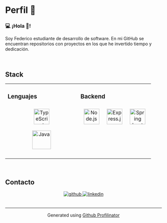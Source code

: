 


# Perfil 🚀
### 💻 ¡Hola 👋! 

Soy Federico estudiante de desarrollo de software. En mi GitHub se encuentran repositorios con proyectos en los que he invertido tiempo y dedicación. 








  

<br/>  


## Stack  
<table><tr><td valign="top" width="50%">



### Lenguajes  
<div align="center">  

  <a href="https://www.typescriptlang.org/" target="_blank"><img style="margin: 10px" src="https://profilinator.rishav.dev/skills-assets/typescript-original.svg" alt="TypeScript" height="50" /></a>  
  <a href="#" target="_blank"><img style="margin: 10px" src="https://profilinator.rishav.dev/skills-assets/java-original-wordmark.svg" alt="Java" height="60" /></a> 
  
  

</div>







</td><td valign="top" width="50%">



### Backend  
<div align="center">  
 <a href="#" target="_blank"><img style="margin: 10px" src="https://profilinator.rishav.dev/skills-assets/nodejs-original-wordmark.svg" alt="Node.js" height="50" /></a>  
 <a href="#" target="_blank"><img style="margin: 10px" src="https://profilinator.rishav.dev/skills-assets/express-original-wordmark.svg" alt="Express.js" height="50" /></a>  
 <a href="#" target="_blank"><img style="margin: 10px" src="https://img.icons8.com/?size=80&id=A3Ulk2RcONKs&format=png" alt="Spring boot" height="50" /></a> 
</div>

</td></tr></table>  

<br/>  


## Contacto  
<div align="center">
<a href="https://github.com/FedericoG2" target="_blank">
<img src=https://img.shields.io/badge/github-%2324292e.svg?&style=for-the-badge&logo=github&logoColor=white alt=github style="margin-bottom: 5px;" />
</a>
<a href="https://www.linkedin.com/in/federico-gonzalez00/" target="_blank">
<img src=https://img.shields.io/badge/linkedin-%231E77B5.svg?&style=for-the-badge&logo=linkedin&logoColor=white alt=linkedin style="margin-bottom: 5px;" />
</a>  
</div>  

<br />

----
<div align="center">Generated using <a href="https://profilinator.rishav.dev/" target="_blank">Github Profilinator</a></div>
